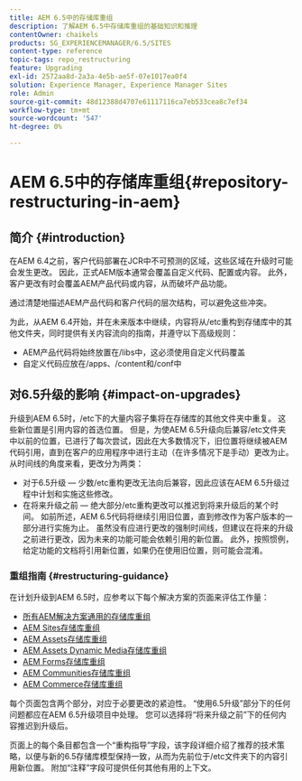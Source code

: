 ```yaml
---
title: AEM 6.5中的存储库重组
description: 了解AEM 6.5中存储库重组的基础知识和推理
contentOwner: chaikels
products: SG_EXPERIENCEMANAGER/6.5/SITES
content-type: reference
topic-tags: repo_restructuring
feature: Upgrading
exl-id: 2572aa8d-2a3a-4e5b-ae5f-07e1017ea0f4
solution: Experience Manager, Experience Manager Sites
role: Admin
source-git-commit: 48d12388d4707e61117116ca7eb533cea8c7ef34
workflow-type: tm+mt
source-wordcount: '547'
ht-degree: 0%

---
```


# AEM 6.5中的存储库重组{#repository-restructuring-in-aem}

## 简介 {#introduction}

在AEM 6.4之前，客户代码部署在JCR中不可预测的区域，这些区域在升级时可能会发生更改。 因此，正式AEM版本通常会覆盖自定义代码、配置或内容。 此外，客户更改有时会覆盖AEM产品代码或内容，从而破坏产品功能。

通过清楚地描述AEM产品代码和客户代码的层次结构，可以避免这些冲突。

为此，从AEM 6.4开始，并在未来版本中继续，内容将从/etc重构到存储库中的其他文件夹，同时提供有关内容流向的指南，并遵守以下高级规则：

* AEM产品代码将始终放置在/libs中，这必须使用自定义代码覆盖
* 自定义代码应放在/apps、/content和/conf中

## 对6.5升级的影响 {#impact-on-upgrades}

升级到AEM 6.5时，/etc下的大量内容子集将在存储库的其他文件夹中重复。 这些新位置是引用内容的首选位置。 但是，为使AEM 6.5升级向后兼容/etc文件夹中以前的位置，已进行了每次尝试，因此在大多数情况下，旧位置将继续被AEM代码引用，直到在客户的应用程序中进行主动（在许多情况下是手动）更改为止。 从时间线的角度来看，更改分为两类：

* 对于6.5升级 — 少数/etc重构更改无法向后兼容，因此应该在AEM 6.5升级过程中计划和实施这些修改。
* 在将来升级之前 — 绝大部分/etc重构更改可以推迟到将来升级后的某个时间。 如前所述，AEM 6.5代码将继续引用旧位置，直到修改作为客户版本的一部分进行实施为止。 虽然没有应进行更改的强制时间线，但建议在将来的升级之前进行更改，因为未来的功能可能会依赖引用的新位置。 此外，按照惯例，给定功能的文档将引用新位置，如果仍在使用旧位置，则可能会混淆。

### 重组指南 {#restructuring-guidance}

在计划升级到AEM 6.5时，应参考以下每个解决方案的页面来评估工作量：

* [所有AEM解决方案通用的存储库重组](/help/sites-deploying/all-repository-restructuring-in-aem-6-5.md)
* [AEM Sites存储库重组](/help/sites-deploying/sites-repository-restructuring-in-aem-6-5.md)
* [AEM Assets存储库重组](/help/sites-deploying/assets-repository-restructuring-in-aem-6-5.md)
* [AEM Assets Dynamic Media存储库重组](/help/sites-deploying/dynamicmedia-repository-restructuring-in-aem-6-5.md)
* [AEM Forms存储库重组](/help/sites-deploying/forms-repository-restructuring-in-aem-6-5.md)
* [AEM Communities存储库重组](/help/sites-deploying/communities-repository-restructuring-in-aem-6-5.md)
* [AEM Commerce存储库重组](/help/sites-deploying/ecommerce-repository-restructuring-in-aem-6-5.md)

每个页面包含两个部分，对应于必要更改的紧迫性。 “使用6.5升级”部分下的任何问题都应在AEM 6.5升级项目中处理。 您可以选择将“将来升级之前”下的任何内容推迟到升级后。

页面上的每个条目都包含一个“重构指导”字段，该字段详细介绍了推荐的技术策略，以便与新的6.5存储库模型保持一致，从而为先前位于/etc文件夹下的内容引用新位置。 附加“注释”字段可提供任何其他有用的上下文。
